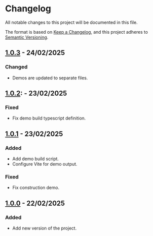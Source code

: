 # Changelog

All notable changes to this project will be documented in this file.

The format is based on [Keep a Changelog](https://keepachangelog.com/en/1.1.0/),
and this project adheres to [Semantic Versioning](https://semver.org/spec/v2.0.0.html).

## [1.0.3] - 24/02/2025

### Changed
- Demos are updated to separate files.

## [1.0.2]: - 23/02/2025

### Fixed
- Fix demo build typescript definition.

## [1.0.1] - 23/02/2025

### Added
- Add demo build script.
- Configure Vite for demo output.

### Fixed
- Fix construction demo.

## [1.0.0] - 22/02/2025

### Added
- Add new version of the project.

[1.0.3]: https://github.com/TODOvue/todovue-button/pull/6/files
[1.0.2]: https://github.com/TODOvue/todovue-button/pull/5/files
[1.0.1]: https://github.com/TODOvue/todovue-button/pull/4/files
[1.0.0]: https://github.com/TODOvue/todovue-button/pull/2/files
